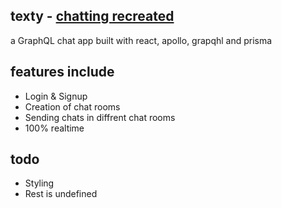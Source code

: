 ## texty - [chatting recreated](http://texty-app.herokuapp.com/)

a GraphQL chat app built with react, apollo, grapqhl and prisma

## features include
- Login & Signup
- Creation of chat rooms
- Sending chats in diffrent chat rooms
- 100% realtime

## todo
- Styling
- Rest is undefined
